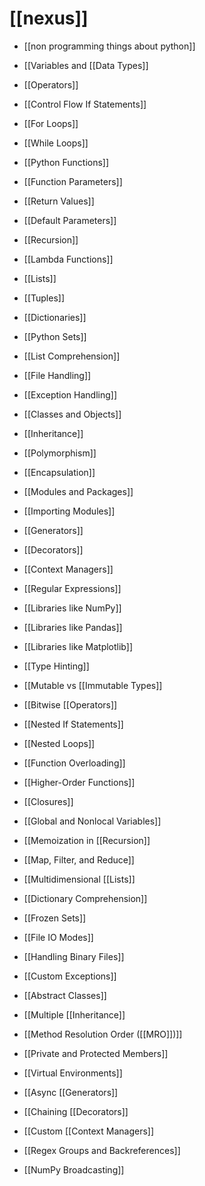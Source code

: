 # [[nexus]]

- [[non programming things about python]]

- [[Variables and [[Data Types]]
 - [[Operators]]
 - [[Control Flow If Statements]]
 - [[For Loops]]
 - [[While Loops]]
 - [[Python Functions]]
 - [[Function Parameters]]
 - [[Return Values]]
 - [[Default Parameters]]
 - [[Recursion]]
- [[Lambda Functions]]
 - [[Lists]]
 - [[Tuples]]
 - [[Dictionaries]]
 - [[Python Sets]]
 - [[List Comprehension]]
 - [[File Handling]]
 - [[Exception Handling]]
 - [[Classes and Objects]]
 - [[Inheritance]]
 - [[Polymorphism]]
 - [[Encapsulation]]
 - [[Modules and Packages]]
 - [[Importing Modules]]
 - [[Generators]]
 - [[Decorators]]
 - [[Context Managers]]
 - [[Regular Expressions]]
 - [[Libraries like NumPy]]
 - [[Libraries like Pandas]]
 - [[Libraries like Matplotlib]]
 - [[Type Hinting]]
 - [[Mutable vs [[Immutable Types]]
- [[Bitwise [[Operators]]
 - [[Nested If Statements]]
 - [[Nested Loops]]
 - [[Function Overloading]]
- [[Higher-Order Functions]]
 - [[Closures]]
 - [[Global and Nonlocal Variables]]
- [[Memoization in [[Recursion]]
 - [[Map, Filter, and Reduce]]
- [[Multidimensional [[Lists]]
 - [[Dictionary Comprehension]]
- [[Frozen Sets]]
 - [[File IO Modes]]
 - [[Handling Binary Files]]
 - [[Custom Exceptions]]
 - [[Abstract Classes]]
- [[Multiple [[Inheritance]]
- [[Method Resolution Order ([[MRO]])]]
 - [[Private and Protected Members]]
 - [[Virtual Environments]]
- [[Async [[Generators]]
- [[Chaining [[Decorators]]
- [[Custom [[Context Managers]]
 - [[Regex Groups and Backreferences]]
 - [[NumPy Broadcasting]]